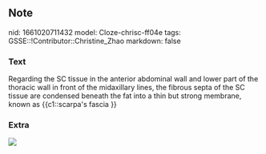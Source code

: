 ## Note
nid: 1661020711432
model: Cloze-chrisc-ff04e
tags: GSSE::!Contributor::Christine_Zhao
markdown: false

### Text
<div>
  <div>
    <div>
      <div>
        Regarding the SC tissue in the anterior abdominal wall and
        lower part of the thoracic wall in front of the midaxillary
        lines, the fibrous septa of the SC tissue are condensed
        beneath the fat into a thin but strong membrane, known as
        {{c1::scarpa's fascia }}
      </div>
    </div>
  </div>
</div>

### Extra
<img src="Screen%20Shot%202021-05-30%20at%203.37.06%20pm.png">
